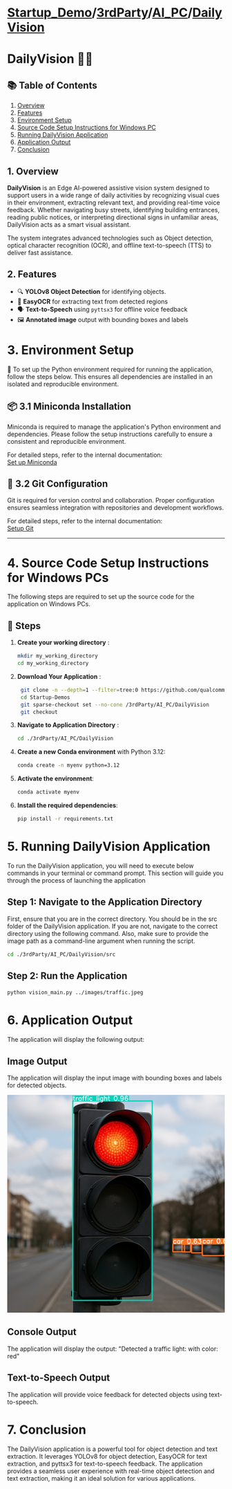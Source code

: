 
# [Startup_Demo](../../../)/[3rdParty](../../)/[AI_PC](../)/[DailyVision](./)

# DailyVision 🚦🧠

## 📚 Table of Contents
1. [Overview](#1-overview)
2. [Features](#2-features)
3. [Environment Setup](#3-Environment-Setup)
4. [Source Code Setup Instructions for Windows PC](#4-Source-Code-Setup-Instructions-for-Windows-PCs)
5. [Running DailyVision Application](#5-Running-DailyVision-Application)
6. [Application Output](#6-Application-Output)
7. [Conclusion](#7-Conclusion)

## 1. Overview

**DailyVision** is an Edge AI-powered assistive vision system designed to support users in a wide range of daily activities by recognizing visual cues in their environment, extracting relevant text, and providing real-time voice feedback. Whether navigating busy streets, identifying building entrances, reading public notices, or interpreting directional signs in unfamiliar areas, DailyVision acts as a smart visual assistant.

The system integrates advanced technologies such as Object detection, optical character recognition (OCR), and offline text-to-speech (TTS) to deliver fast assistance.


## 2. Features
- 🔍 **YOLOv8 Object Detection** for identifying objects.
- 🧾 **EasyOCR** for extracting text from detected regions  
- 🗣️ **Text-to-Speech** using `pyttsx3` for offline voice feedback  
- 🖼️ **Annotated image** output with bounding boxes and labels  

# 3. Environment Setup

🧪 To set up the Python environment required for running the application, follow the steps below. This ensures all dependencies are installed in an isolated and reproducible environment.

## 📦 3.1 Miniconda Installation

Miniconda is required to manage the application's Python environment and dependencies. Please follow the setup instructions carefully to ensure a consistent and reproducible environment.

For detailed steps, refer to the internal documentation:  
[Set up Miniconda]( ../../../Hardware/Tools.md#miniconda-setup)

## 🔧 3.2 Git Configuration

Git is required for version control and collaboration. Proper configuration ensures seamless integration with repositories and development workflows.

For detailed steps, refer to the internal documentation:  
[Setup Git]( ../../../Hardware/Tools.md#git-setup)

---

# 4. Source Code Setup Instructions for Windows PCs

The following steps are required to set up the source code for the application on Windows PCs.


## 🔧 Steps

1. **Create your working directory** :
   ```bash
   mkdir my_working_directory
   cd my_working_directory
   ```

2. **Download Your Application** :
   ```bash
    git clone -n --depth=1 --filter=tree:0 https://github.com/qualcomm/Startup-Demos.git
    cd Startup-Demos
    git sparse-checkout set --no-cone /3rdParty/AI_PC/DailyVision
    git checkout
   ```
   
3. **Navigate to Application Directory** :
   ```bash
   cd ./3rdParty/AI_PC/DailyVision
   ```

4. **Create a new Conda environment** with Python 3.12:
   ```bash
   conda create -n myenv python=3.12
   ```

5. **Activate the environment**:
   ```bash
   conda activate myenv
   ```

6. **Install the required dependencies**:
   ```bash
   pip install -r requirements.txt
   ```

# 5. Running DailyVision Application

To run the DailyVision application, you will need to execute below commands in your terminal or command prompt. This section will guide you through the process of launching the application 

## Step 1: Navigate to the Application Directory
First, ensure that you are in the correct directory. You should be in the src folder of the DailyVision application. If you are not, navigate to the correct directory using the following command. Also, make sure to provide the image path as a command-line argument when running the script.

```bash
cd ./3rdParty/AI_PC/DailyVision/src
```
## Step 2: Run the Application
```bash
python vision_main.py ../images/traffic.jpeg
```

# 6. Application Output

The application will display the following output:

## Image Output
The application will display the input image with bounding boxes and labels for detected objects.

![N|Solid](./images/demo_image.jpg)

## Console Output
The application will display the output: "Detected a traffic light: with color: red"

## Text-to-Speech Output

The application will provide voice feedback for detected objects using text-to-speech.

# 7. Conclusion

The DailyVision application is a powerful tool for object detection and text extraction. It leverages YOLOv8 for object detection, EasyOCR for text extraction, and pyttsx3 for text-to-speech feedback. The application provides a seamless user experience with real-time object detection and text extraction, making it an ideal solution for various applications.
